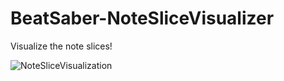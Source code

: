 # BeatSaber-NoteSliceVisualizer
Visualize the note slices!

![NoteSliceVisualization](https://user-images.githubusercontent.com/12634471/74905165-58352600-5362-11ea-8bf6-c25a1f76e433.PNG)

